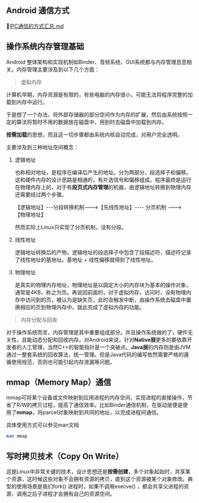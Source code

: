 ## Android 通信方式



:bookmark_tabs:[IPC通信的方式汇总.md](./IPC通信的方式汇总.md)



## 操作系统内存管理基础

Android 整体架构和实现机制如Binder、音频系统、GUI系统都与内存管理息息相关。内存管理主要涉及到以下几个方面：

> 虚拟内存

计算机早期，内存资源是有限的，有些电脑的内存很小，可能无法将程序完整的加载到内存中运行。

于是想了一个办法，将外部存储器的部分空间作为内存的扩展，然后由系统按照一定的算法将暂时不用的数据放在磁盘中，用到时去磁盘中加载到内存。

**按需加载**的思想，而且这一切步骤都由系统内核自动完成，对用户完全透明。



主要涉及到三种地址空间概念：

1. 逻辑地址

   也称相对地址，是程序在编译后产生的地址。分为两部分，段选择子和偏移。这和硬件内存的设计思路是相通的，有片选信号和偏移组成。程序最终是运行在物理内存上的，对于有**段页式内存管理**的机器，由逻辑地址转换到物理内存还需要经过两个步骤。

   【逻辑地址】---分段转换机制--->【先线性地址】---- 分页机制  ---> 【物理地址】

   然而实际上Linux只实现了分页机制，没有分段。

2. 线性地址

   逻辑地址转换后的产物，逻辑地址的段选择子中包含了段描述符，描述符记录了线性地址的基地址。基地址 + 线性偏移就得到了线性地址。

3. 物理地址

   是真实的物理内存地址，物理地址是以固定大小的内存块为基本的操作对象，通常是4KB，称之为页。再说回前面的，对于虚拟内存，访问时，没有物理内存中访问到的页，被认为是缺失页，此时会触发中断，由操作系统去磁盘中置换相应的页到物理内存中。就此完成了虚拟内存的功能。



> 内存分配与回收

对于操作系统而言，内存管理是其中重要组成部分。并且操作系统做的了，硬件无关性，且能动态分配和回收内存。对Android来说，针对**Native层**更多的要依靠开发者的人工管理，当然C++的智能指针是一个突破点。**Java层**的内存则是由JVM通过一整套系统的回收算法，统一管理。但是Java代码的编写依然需要严格的遵循使用规范，否则也可能引起内存泄漏等问题。



## mmap（Memory Map）通信

mmap可将某个设备或文件映射到应用进程的内存空间，实现进程的直接操作，节省了R/W的拷贝过程，提高了通信效率。比如Binder通信机制，在驱动层便是使用了**mmap**，将parcel对象映射到共同的地址，以完成进程间通信。

具体使用方式可以参见man文档

```bash
man mmap
```



## 写时拷贝技术（Copy On Write）

这是Linux中非常关键的技术，设计思想还是**按需创建**，多个对象起始时，共享某个资源，这时候这些对象不会拥有资源的拷贝，直到这个资源被某个对象修改。典型的使用场景是我们fork() 进程时，如果不调用execve() ，都会共享父进程的资源，调用之后子进程才会拥有自己的资源空间。